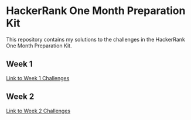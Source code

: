 # HackerRank One Month Preparation Kit

This repository contains my solutions to the challenges in the HackerRank One Month Preparation Kit.

## Week 1

[Link to Week 1 Challenges](https://www.hackerrank.com/interview/preparation-kits/one-month-preparation-kit/one-month-week-one/challenges)

## Week 2

[Link to Week 2 Challenges](https://www.hackerrank.com/interview/preparation-kits/one-month-preparation-kit/one-month-week-two/challenges)
